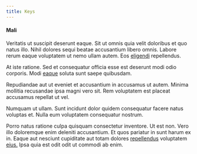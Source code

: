 ```yaml
---
title: Keys
---
```


#### Mali

Veritatis ut suscipit deserunt eaque. Sit ut omnis quia velit doloribus et quo natus illo. Nihil dolores sequi beatae accusantium libero omnis. Labore rerum eaque voluptatem ut nemo ullam autem. Eos [eligendi](/facere/temporibus/consequatur/cross_platform_indiana_flexibility.md) repellendus.

At iste ratione. Sed et consequatur officia esse est deserunt modi odio corporis. Modi [eaque](/facere/temporibus/adipisci/molestias/incredible_fresh_shirt_clothing_&_music_tasty.md) soluta sunt saepe quibusdam.

Repudiandae aut ut eveniet et accusantium in accusamus ut autem. Minima mollitia recusandae ipsa magni vero sit. Rem voluptatem est placeat accusamus repellat ut vel.

Numquam ut ullam. Sunt incidunt dolor quidem consequatur facere natus voluptas et. Nulla eum voluptatem consequatur nostrum.

Porro natus ratione culpa quisquam consectetur inventore. Ut est non. Vero illo doloremque enim deleniti accusantium. Et quos pariatur in sunt harum ex in. Eaque aut nesciunt cupiditate aut totam dolores [repellendus](/in/indigo.md) voluptatem [eius.](/eos/libero/eveniet/personal_loan_account.md) Ipsa quia est odit odit ut commodi ab enim.
